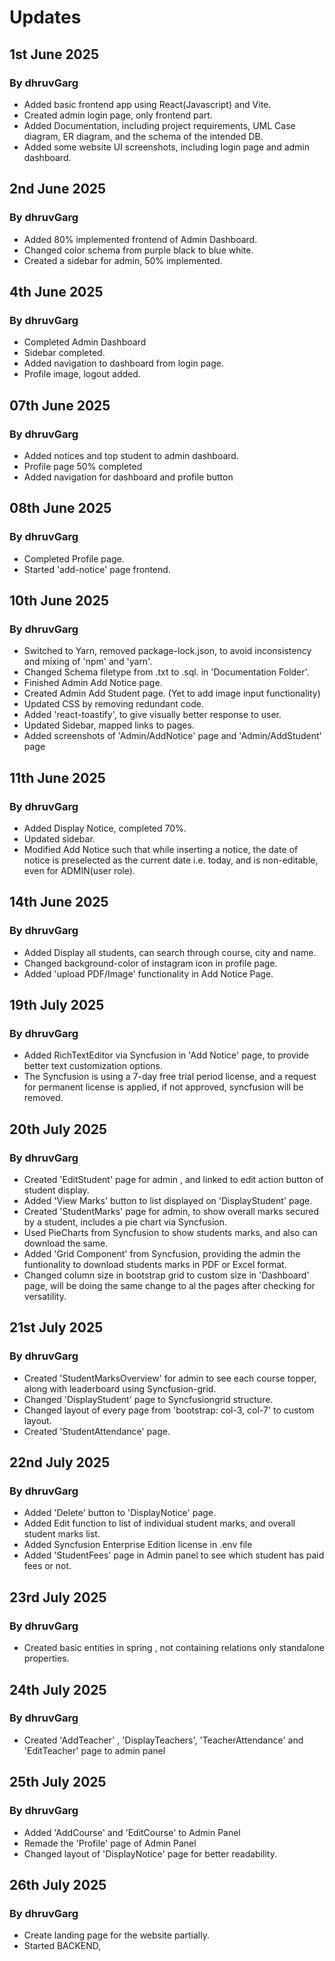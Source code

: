 # Updates

## 1st June 2025

### By dhruvGarg
- Added basic frontend app using React(Javascript) and Vite.
- Created admin login page, only frontend part.
- Added Documentation, including project requirements, UML Case diagram, ER diagram, and the schema of the intended DB.
- Added some website UI screenshots, including login page and admin dashboard.

## 2nd June 2025

### By dhruvGarg
- Added 80% implemented frontend of Admin Dashboard.
- Changed color schema from purple black to blue white.
- Created a sidebar for admin, 50% implemented.

## 4th June 2025

### By dhruvGarg
- Completed Admin Dashboard
- Sidebar completed.
- Added navigation to dashboard from login page.
- Profile image, logout added.

## 07th June 2025

### By dhruvGarg
- Added notices and top student to admin dashboard.
- Profile page 50% completed
- Added navigation for dashboard and profile button

## 08th June 2025

### By dhruvGarg
- Completed Profile page.
- Started 'add-notice' page frontend.

## 10th June 2025

### By dhruvGarg
- Switched to Yarn, removed package-lock.json, to avoid inconsistency and mixing of 'npm' and 'yarn'. 
- Changed Schema filetype from .txt to .sql. in 'Documentation Folder'.
- Finished Admin Add Notice page.
- Created Admin Add Student page. (Yet to add image input functionality)
- Updated CSS by removing redundant code.
- Added 'react-toastify', to give visually better response to user.
- Updated Sidebar, mapped links to pages.
- Added screenshots of 'Admin/AddNotice' page and 'Admin/AddStudent' page


## 11th June 2025

### By dhruvGarg
- Added Display Notice, completed 70%.
- Updated sidebar.
- Modified Add Notice such that while inserting a notice, the date of notice is preselected as the current date i.e. today, and is non-editable, even for ADMIN(user role).


## 14th June 2025

### By dhruvGarg
- Added Display all students, can search through course, city and name.
- Changed background-color of instagram icon in profile page.
- Added 'upload PDF/Image' functionality in Add Notice Page.

## 19th July 2025

### By dhruvGarg
- Added RichTextEditor via Syncfusion in 'Add Notice' page, to provide better text customization options.
- The Syncfusion is using a 7-day free trial period license, and a request for permanent license is applied, if not approved, syncfusion will be removed. 

## 20th July 2025

### By dhruvGarg
- Created 'EditStudent' page for admin , and linked to edit action button of student display.
- Added 'View Marks' button to list displayed on 'DisplayStudent' page.
- Created 'StudentMarks' page for admin, to show overall marks secured by a student, includes a pie chart via Syncfusion.
- Used PieCharts from Syncfusion to show students marks, and also can download the same.
- Added 'Grid Component' from Syncfusion, providing the admin the funtionality to download students marks in PDF or Excel format.
- Changed column size in bootstrap grid to custom size in 'Dashboard' page, will be doing the same change to al the pages after checking for versatility.

## 21st July 2025

### By dhruvGarg
- Created 'StudentMarksOverview' for admin to see each course topper, along with leaderboard using Syncfusion-grid.
- Changed 'DisplayStudent' page to Syncfusiongrid structure.
- Changed layout of every page from 'bootstrap: col-3, col-7' to custom layout.
- Created 'StudentAttendance' page.

## 22nd July 2025

### By dhruvGarg
- Added 'Delete' button to 'DisplayNotice' page.
- Added Edit function to list of individual student marks, and overall student marks list.
- Added Syncfusion Enterprise Edition license in .env file
- Added 'StudentFees' page in Admin panel to see which student has paid fees or not.

## 23rd July 2025

### By dhruvGarg
- Created basic entities in spring , not containing relations only standalone properties.

## 24th July 2025

### By dhruvGarg
- Created 'AddTeacher' , 'DisplayTeachers', 'TeacherAttendance' and 'EditTeacher' page to admin panel

## 25th July 2025

### By dhruvGarg
- Added 'AddCourse' and 'EditCourse' to Admin Panel
- Remade the 'Profile' page of Admin Panel
- Changed layout of 'DisplayNotice' page for better readability.

## 26th July 2025

### By dhruvGarg
- Create landing page for the website partially.
- Started BACKEND, 